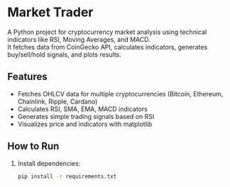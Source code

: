 # Market Trader

A Python project for cryptocurrency market analysis using technical indicators like RSI, Moving Averages, and MACD.  
It fetches data from CoinGecko API, calculates indicators, generates buy/sell/hold signals, and plots results.

## Features

- Fetches OHLCV data for multiple cryptocurrencies (Bitcoin, Ethereum, Chainlink, Ripple, Cardano)
- Calculates RSI, SMA, EMA, MACD indicators
- Generates simple trading signals based on RSI
- Visualizes price and indicators with matplotlib

## How to Run

1. Install dependencies:
   ```bash
   pip install -r requirements.txt
